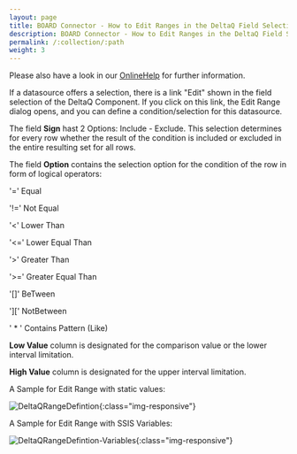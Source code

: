 ```yaml
---
layout: page
title: BOARD Connector - How to Edit Ranges in the DeltaQ Field Selections
description: BOARD Connector - How to Edit Ranges in the DeltaQ Field Selections
permalink: /:collection/:path
weight: 3
---
```


Please also have a look in our [OnlineHelp](https://help.theobald-software.com/en/) for further information.

If a datasource offers a selection, there is a link "Edit" shown in the field selection of the DeltaQ Component. If you click on this link, the Edit Range dialog opens, and you can define a condition/selection for this datasource.

The field **Sign** hast 2 Options: Include - Exclude. This selection determines for every row whether the result of the condition is included or excluded in the entire resulting set for all rows.

The field **Option** contains the selection option for the condition of the row in form of logical operators:

'='  Equal

'!=' Not Equal

'<' Lower Than

'<=' Lower Equal Than

'>' Greater Than

'>=' Greater Equal Than

'[]' BeTween

'][' NotBetween

' * ' Contains Pattern (Like)

**Low Value** column is designated for the comparison value or the lower interval limitation.

**High Value** column is designated for the upper interval limitation.

A Sample for Edit Range with static values:


![DeltaQRangeDefintion](/img/contents/DeltaQRangeDefintion.png){:class="img-responsive"}

A Sample for Edit Range with SSIS Variables:

![DeltaQRangeDefintion-Variables](/img/contents/DeltaQRangeDefintion-Variables.png){:class="img-responsive"}